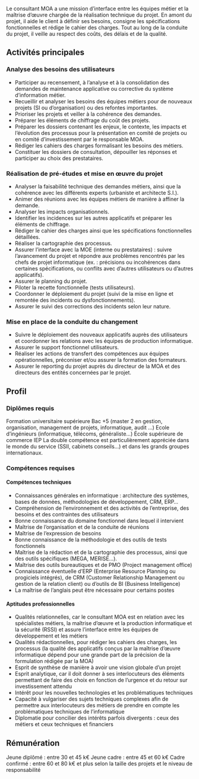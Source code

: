 Le consultant MOA a une mission d’interface entre les équipes métier et la maîtrise d’œuvre chargée de la réalisation technique du projet. En amont du projet, il aide le client à définir ses besoins, consigne les spécifications fonctionnelles et rédige le cahier des charges. Tout au long de la conduite du projet, il veille au respect des coûts, des délais et de la qualité.

## Activités principales 

### Analyse des besoins des utilisateurs

- Participer au recensement, à l’analyse et à la consolidation des demandes de maintenance applicative ou corrective du système d’information métier.
- Recueillir et analyser les besoins des équipes métiers pour de nouveaux projets (SI ou d’organisation) ou des refontes importantes.
- Prioriser les projets et veiller à la cohérence des demandes.
- Préparer les éléments de chiffrage du coût des projets.
- Préparer les dossiers contenant les enjeux, le contexte, les impacts et l’évolution des processus pour la présentation en comité de projets ou en comité d’investissement par le responsable MOA.
- Rédiger les cahiers des charges formalisant les besoins des métiers.
- Constituer les dossiers de consultation, dépouiller les réponses et participer au choix des prestataires.

### Réalisation de pré-études et mise en œuvre du projet

- Analyser la faisabilité technique des demandes métiers, ainsi que la cohérence avec les différents experts (urbaniste et architecte S.I.).
- Animer des réunions avec les équipes métiers de manière à affiner la demande.
- Analyser les impacts organisationnels.
- Identifier les incidences sur les autres applicatifs et préparer les éléments de chiffrage.
- Rédiger le cahier des charges ainsi que les spécifications fonctionnelles détaillées.
- Réaliser la cartographie des processus.
- Assurer l’interface avec la MOE (interne ou prestataires) : suivre l’avancement du projet et répondre aux problèmes rencontrés par les chefs de projet informatique (ex. : précisions ou incohérences dans certaines spécifications, ou conflits avec d’autres utilisateurs ou d’autres applicatifs).
- Assurer le planning du projet.
- Piloter la recette fonctionnelle (tests utilisateurs).
- Coordonner le déploiement du projet (suivi de la mise en ligne et remontée des incidents ou dysfonctionnements).
- Assurer le suivi des corrections des incidents selon leur nature.

### Mise en place de la conduite du changement

- Suivre le déploiement des nouveaux applicatifs auprès des utilisateurs et coordonner les relations avec les équipes de production informatique.
- Assurer le support fonctionnel utilisateurs.
- Réaliser les actions de transfert des compétences aux équipes opérationnelles, préconiser et/ou assurer la formation des formateurs.
- Assurer le reporting du projet auprès du directeur de la MOA et des directeurs des entités concernées par le projet.

## Profil

### Diplômes requis 

Formation universitaire supérieure Bac +5 (master 2 en gestion, organisation, management de projets, informatique, audit …)
Ecole d’ingénieurs (informatique, télécoms, généraliste…)
École supérieure de commerce
IEP
La double compétence est particulièrement appréciée dans le monde du service (SSII, cabinets conseils…) et dans les grands groupes internationaux.

### Compétences requises

#### Compétences techniques

- Connaissances générales en informatique : architecture des systèmes, bases de données, méthodologies de développement, CRM, ERP…
- Compréhension de l’environnement et des activités de l’entreprise, des besoins et des contraintes des utilisateurs
- Bonne connaissance du domaine fonctionnel dans lequel il intervient
- Maîtrise de l’organisation et de la conduite de réunions
- Maîtrise de l’expression de besoins
- Bonne connaissance de la méthodologie et des outils de tests fonctionnels
- Maîtrise de la rédaction et de la cartographie des processus, ainsi que des outils spécifiques (MEGA, MERISE...).
- Maîtrise des outils bureautiques et de PMO (Project management office)
- Connaissance éventuelle d’ERP (Enterprise Resource Planning ou progiciels intégrés), de CRM (Customer Relationship Management ou gestion de la relation client) ou d’outils de BI (Business Intelligence)
- La maîtrise de l’anglais peut être nécessaire pour certains postes

#### Aptitudes professionnelles 

- Qualités relationnelles, car le consultant MOA est en relation avec les spécialistes métiers, la maîtrise d’œuvre et la production informatique et la sécurité (RSSI) et assure l’interface entre les équipes de développement et les métiers
- Qualités rédactionnelles, pour rédiger les cahiers des charges, les processus (la qualité des applicatifs conçus par la maîtrise d’œuvre informatique dépend pour une grande part de la précision de la formulation rédigée par la MOA)
- Esprit de synthèse de manière à avoir une vision globale d’un projet
- Esprit analytique, car il doit donner à ses interlocuteurs des éléments permettant de faire des choix en fonction de l’urgence et du retour sur investissement attendu
- Intérêt pour les nouvelles technologies et les problématiques techniques
- Capacité à vulgariser des sujets techniques complexes afin de permettre aux interlocuteurs des métiers de prendre en compte les problématiques techniques de l’informatique
- Diplomatie pour concilier des intérêts parfois divergents : ceux des métiers et ceux techniques et financiers

## Rémunération

Jeune diplômé : entre 30 et 45 k€
Jeune cadre : entre 45 et 60 k€
Cadre confirmé : entre 60 et 80 k€ et plus selon la taille des projets et le niveau de responsabilité